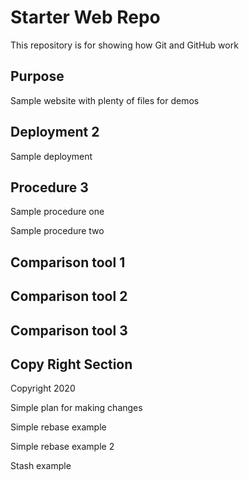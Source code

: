 # Starter Web Repo

This repository is for showing how Git and GitHub work

## Purpose

Sample website with plenty of files for demos

## Deployment 2

Sample deployment

## Procedure 3

Sample procedure one

Sample procedure two


## Comparison tool 1

## Comparison tool 2

## Comparison tool 3

## Copy Right Section
Copyright 2020

Simple plan for making changes

Simple rebase example

Simple rebase example 2

Stash example